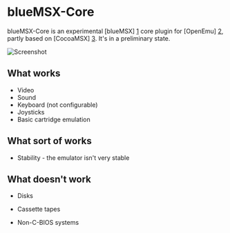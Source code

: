 blueMSX-Core
============

blueMSX-Core is an experimental [blueMSX] [1] core plugin for [OpenEmu] [2],
partly based on [CocoaMSX] [3]. It's in a preliminary state.

![Screenshot](http://i.imgur.com/mRX9NWO.png "Screenshot")

What works
----------

* Video
* Sound
* Keyboard (not configurable)
* Joysticks
* Basic cartridge emulation

What sort of works
------------------

* Stability - the emulator isn't very stable

What doesn't work
-----------------

* Disks
* Cassette tapes
* Non-C-BIOS systems

  [1]: http://bluemsx.com
  [2]: https://github.com/OpenEmu/OpenEmu
  [3]: http://www.cocoamsx.com

